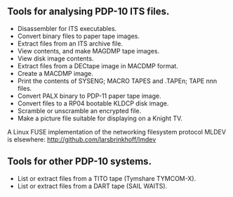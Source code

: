 ## Tools for analysing PDP-10 ITS files.

- Disassembler for ITS executables.
- Convert binary files to paper tape images.
- Extract files from an ITS archive file.
- View contents, and make MAGDMP tape images.
- View disk image contents.
- Extract files from a DECtape image in MACDMP format.
- Create a MACDMP image.
- Print the contents of SYSENG; MACRO TAPES and .TAPEn; TAPE nnn files.
- Convert PALX binary to PDP-11 paper tape image.
- Convert files to a RP04 bootable KLDCP disk image.
- Scramble or unscramble an encrypted file.
- Make a picture file suitable for displaying on a Knight TV.

A Linux FUSE implementation of the networking filesystem protocol MLDEV
is elsewhere: http://github.com/larsbrinkhoff/lmdev

## Tools for other PDP-10 systems.

- List or extract files from a TITO tape (Tymshare TYMCOM-X).
- List or extract files from a DART tape (SAIL WAITS).
